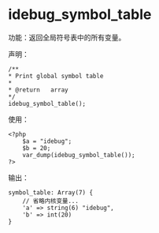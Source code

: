# idebug\_symbol\_table

功能：返回全局符号表中的所有变量。

声明：

```
/**
* Print global symbol table
*
* @return   array
*/
idebug_symbol_table();
```

使用：

```
<?php
    $a = "idebug";
    $b = 20;
    var_dump(idebug_symbol_table()); 
?>
```

输出：

```
symbol_table: Array(7) { 
    // 省略内核变量...
    'a' => string(6) "idebug",
    'b' => int(20)
}
```



